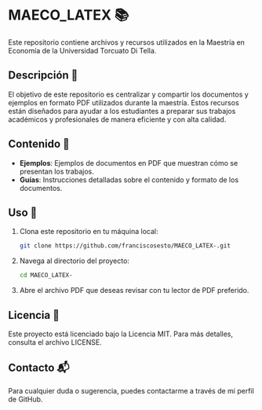 # MAECO_LATEX 📚

Este repositorio contiene archivos y recursos utilizados en la Maestría en Economía de la Universidad Torcuato Di Tella.

## Descripción 📝

El objetivo de este repositorio es centralizar y compartir los documentos y ejemplos en formato PDF utilizados durante la maestría. Estos recursos están diseñados para ayudar a los estudiantes a preparar sus trabajos académicos y profesionales de manera eficiente y con alta calidad.

## Contenido 📂

- **Ejemplos**: Ejemplos de documentos en PDF que muestran cómo se presentan los trabajos.
- **Guías**: Instrucciones detalladas sobre el contenido y formato de los documentos.

## Uso 🚀

1. Clona este repositorio en tu máquina local:
    ```bash
    git clone https://github.com/franciscosesto/MAECO_LATEX-.git
    ```
2. Navega al directorio del proyecto:
    ```bash
    cd MAECO_LATEX-
    ```
3. Abre el archivo PDF que deseas revisar con tu lector de PDF preferido.

## Licencia 📄

Este proyecto está licenciado bajo la Licencia MIT. Para más detalles, consulta el archivo LICENSE.

## Contacto 📬

Para cualquier duda o sugerencia, puedes contactarme a través de mi perfil de GitHub.
